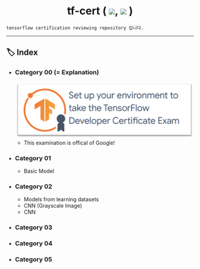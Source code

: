 <div align="center"><h1>tf-cert ( <img src="https://img.shields.io/badge/Python-3776AB?style=flat&logo=Python&logoColor=white"/>, <img src="https://img.shields.io/badge/Tensorflow-FF6F00?style=flat&logo=Tensorflow&logoColor=white"/> )</h1></div>

    tensorflow certification reviewing repository 입니다.

---

## **🏷️ Index**
- ### Category 00 (= Explanation)
    ![exam_logo](https://github.com/JH9892/tf_cert/blob/main/src/readme_img01.png)
    - This examination is offical of Google!
- ### Category 01
    - Basic Model
- ### Category 02
    - Models from learning datasets
    - CNN (Grayscale Image)
    - CNN
- ### Category 03
- ### Category 04
- ### Category 05

